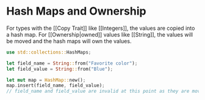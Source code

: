# Hash Maps and Ownership
For types with the [[Copy Trait]] like [[Integers]], the values are copied into a hash map. For [[Ownership|owned]] values like [[String]], the values will be moved and the hash maps will own the values.

```rust
use std::collections::HashMaps;

let field_name = String::from("Favorite color");
let field_value = String::from("Blue");

let mut map = HashMap::new();
map.insert(field_name, field_value);
// field_name and field_value are invalid at this point as they are moved.
```